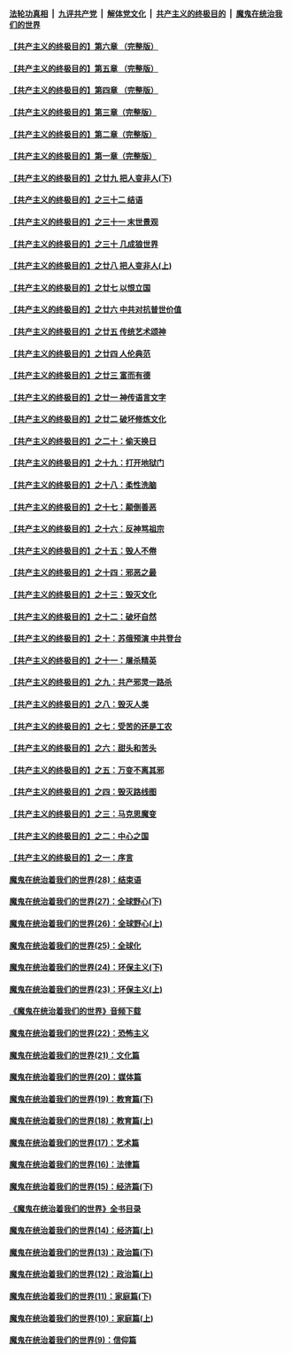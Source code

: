 ####  [法轮功真相](../../../../basic/blob/master/README.md?t=06050601) &nbsp;|&nbsp; [九评共产党](../../../../9ping.md/blob/master/README.md?t=06050601) &nbsp;|&nbsp; [解体党文化](../../../../jtdwh.md/blob/master/README.md?t=06050601)  &nbsp;|&nbsp; [共产主义的终极目的](../../../../gczydzjmd.md/blob/master/README.md?t=06050601) &nbsp;|&nbsp; [魔鬼在统治我们的世界](../../../../mgztzwmdsj.md/blob/master/README.md?t=06050601) 

#### [【共产主义的终极目的】第六章 （完整版）](../pages/nsc422/n11428913.md?t=06050601) 

#### [【共产主义的终极目的】第五章 （完整版）](../pages/nsc422/n11428912.md?t=06050601) 

#### [【共产主义的终极目的】第四章 （完整版）](../pages/nsc422/n11428907.md?t=06050601) 

#### [【共产主义的终极目的】第三章（完整版）](../pages/nsc422/n11428848.md?t=06050601) 

#### [【共产主义的终极目的】第二章（完整版）](../pages/nsc422/n11428831.md?t=06050601) 

#### [【共产主义的终极目的】第一章（完整版）](../pages/nsc422/n11417651.md?t=06050601) 

#### [【共产主义的终极目的】之廿九 把人变非人(下)](../pages/nsc422/n11344140.md?t=06050601) 

#### [【共产主义的终极目的】之三十二 结语](../pages/nsc422/n11360535.md?t=06050601) 

#### [【共产主义的终极目的】之三十一 末世景观](../pages/nsc422/n11351129.md?t=06050601) 

#### [【共产主义的终极目的】之三十 几成狼世界](../pages/nsc422/n11348280.md?t=06050601) 

#### [【共产主义的终极目的】之廿八 把人变非人(上)](../pages/nsc422/n11340492.md?t=06050601) 

#### [【共产主义的终极目的】之廿七 以恨立国](../pages/nsc422/n11336944.md?t=06050601) 

#### [【共产主义的终极目的】之廿六 中共对抗普世价值](../pages/nsc422/n11324785.md?t=06050601) 

#### [【共产主义的终极目的】之廿五 传统艺术颂神](../pages/nsc422/n11296396.md?t=06050601) 

#### [【共产主义的终极目的】之廿四 人伦典范](../pages/nsc422/n11296397.md?t=06050601) 

#### [【共产主义的终极目的】之廿三 富而有德](../pages/nsc422/n11283598.md?t=06050601) 

#### [【共产主义的终极目的】之廿一 神传语言文字](../pages/nsc422/n11263265.md?t=06050601) 

#### [【共产主义的终极目的】之廿二 破坏修炼文化](../pages/nsc422/n11245728.md?t=06050601) 

#### [【共产主义的终极目的】之二十：偷天换日](../pages/nsc422/n11238846.md?t=06050601) 

#### [【共产主义的终极目的】之十九：打开地狱门](../pages/nsc422/n11206376.md?t=06050601) 

#### [【共产主义的终极目的】之十八：柔性洗脑](../pages/nsc422/n11199994.md?t=06050601) 

#### [【共产主义的终极目的】之十七：颠倒善恶](../pages/nsc422/n11179782.md?t=06050601) 

#### [【共产主义的终极目的】之十六：反神骂祖宗](../pages/nsc422/n11166798.md?t=06050601) 

#### [【共产主义的终极目的】之十五：毁人不倦](../pages/nsc422/n11166792.md?t=06050601) 

#### [【共产主义的终极目的】之十四：邪恶之最](../pages/nsc422/n11150249.md?t=06050601) 

#### [【共产主义的终极目的】之十三：毁灭文化](../pages/nsc422/n11135227.md?t=06050601) 

#### [【共产主义的终极目的】之十二：破坏自然](../pages/nsc422/n11135214.md?t=06050601) 

#### [【共产主义的终极目的】之十：苏俄预演 中共登台](../pages/nsc422/n11118424.md?t=06050601) 

#### [【共产主义的终极目的】之十一：屠杀精英](../pages/nsc422/n11118442.md?t=06050601) 

#### [【共产主义的终极目的】之九：共产邪灵一路杀](../pages/nsc422/n11114139.md?t=06050601) 

#### [【共产主义的终极目的】之八：毁灭人类](../pages/nsc422/n11108503.md?t=06050601) 

#### [【共产主义的终极目的】之七：受苦的还是工农](../pages/nsc422/n11101809.md?t=06050601) 

#### [【共产主义的终极目的】之六：甜头和苦头](../pages/nsc422/n11096971.md?t=06050601) 

#### [【共产主义的终极目的】之五：万变不离其邪](../pages/nsc422/n11091285.md?t=06050601) 

#### [【共产主义的终极目的】之四：毁灭路线图](../pages/nsc422/n11086284.md?t=06050601) 

#### [【共产主义的终极目的】之三：马克思魔变](../pages/nsc422/n11061941.md?t=06050601) 

#### [【共产主义的终极目的】之二：中心之国](../pages/nsc422/n11047728.md?t=06050601) 

#### [【共产主义的终极目的】之一：序言](../pages/nsc422/n11086077.md?t=06050601) 

#### [魔鬼在统治着我们的世界(28)：结束语](../pages/nsc422/n10936246.md?t=06050601) 

#### [魔鬼在统治着我们的世界(27)：全球野心(下)](../pages/nsc422/n10928319.md?t=06050601) 

#### [魔鬼在统治着我们的世界(26)：全球野心(上)](../pages/nsc422/n10900318.md?t=06050601) 

#### [魔鬼在统治着我们的世界(25)：全球化](../pages/nsc422/n10788205.md?t=06050601) 

#### [魔鬼在统治着我们的世界(24)：环保主义(下)](../pages/nsc422/n10695307.md?t=06050601) 

#### [魔鬼在统治着我们的世界(23)：环保主义(上)](../pages/nsc422/n10688613.md?t=06050601) 

#### [《魔鬼在统治着我们的世界》音频下载](../pages/nsc422/n10635553.md?t=06050601) 

#### [魔鬼在统治着我们的世界(22)：恐怖主义](../pages/nsc422/n10614727.md?t=06050601) 

#### [魔鬼在统治着我们的世界(21)：文化篇](../pages/nsc422/n10597706.md?t=06050601) 

#### [魔鬼在统治着我们的世界(20)：媒体篇](../pages/nsc422/n10586579.md?t=06050601) 

#### [魔鬼在统治着我们的世界(19)：教育篇(下)](../pages/nsc422/n10564808.md?t=06050601) 

#### [魔鬼在统治着我们的世界(18)：教育篇(上)](../pages/nsc422/n10526970.md?t=06050601) 

#### [魔鬼在统治着我们的世界(17)：艺术篇](../pages/nsc422/n10499093.md?t=06050601) 

#### [魔鬼在统治着我们的世界(16)：法律篇](../pages/nsc422/n10485969.md?t=06050601) 

#### [魔鬼在统治着我们的世界(15)：经济篇(下)](../pages/nsc422/n10469975.md?t=06050601) 

#### [《魔鬼在统治着我们的世界》全书目录](../pages/nsc422/n10464261.md?t=06050601) 

#### [魔鬼在统治着我们的世界(14)：经济篇(上)](../pages/nsc422/n10457370.md?t=06050601) 

#### [魔鬼在统治着我们的世界(13)：政治篇(下)](../pages/nsc422/n10448270.md?t=06050601) 

#### [魔鬼在统治着我们的世界(12)：政治篇(上)](../pages/nsc422/n10444576.md?t=06050601) 

#### [魔鬼在统治着我们的世界(11)：家庭篇(下)](../pages/nsc422/n10440961.md?t=06050601) 

#### [魔鬼在统治着我们的世界(10)：家庭篇(上)](../pages/nsc422/n10435448.md?t=06050601) 

#### [魔鬼在统治着我们的世界(9)：信仰篇](../pages/nsc422/n10432159.md?t=06050601) 

